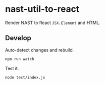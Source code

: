# nast-util-to-react

Render NAST to React `JSX.Element` and HTML.

## Develop

Auto-detect changes and rebuild.

```bash
npm run watch
```

Test it.

```bash
node test/index.js
```